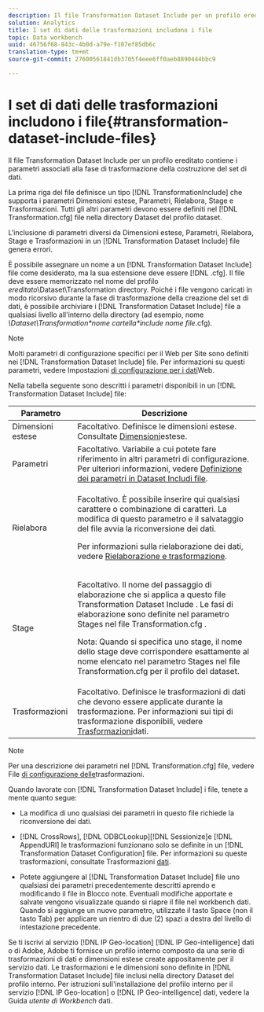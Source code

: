 ```yaml
---
description: Il file Transformation Dataset Include per un profilo ereditato contiene i parametri associati alla fase di trasformazione della costruzione del set di dati.
solution: Analytics
title: I set di dati delle trasformazioni includono i file
topic: Data workbench
uuid: 46756f68-843c-4b0d-a79e-f107ef85db6c
translation-type: tm+mt
source-git-commit: 27600561841db3705f4eee6ff0aeb8890444bbc9

---
```



# I set di dati delle trasformazioni includono i file{#transformation-dataset-include-files}

Il file Transformation Dataset Include per un profilo ereditato contiene i parametri associati alla fase di trasformazione della costruzione del set di dati.

La prima riga del file definisce un tipo [!DNL TransformationInclude] che supporta i parametri Dimensioni estese, Parametri, Rielabora, Stage e Trasformazioni. Tutti gli altri parametri devono essere definiti nel [!DNL Transformation.cfg] file nella directory Dataset del profilo dataset.

L&#39;inclusione di parametri diversi da Dimensioni estese, Parametri, Rielabora, Stage e Trasformazioni in un [!DNL Transformation Dataset Include] file genera errori.

È possibile assegnare un nome a un [!DNL Transformation Dataset Include] file come desiderato, ma la sua estensione deve essere [!DNL .cfg]. Il file deve essere memorizzato nel nome del profilo *ereditato*\Dataset\Transformation directory. Poiché i file vengono caricati in modo ricorsivo durante la fase di trasformazione della creazione del set di dati, è possibile archiviare i [!DNL Transformation Dataset Include] file a qualsiasi livello all&#39;interno della directory (ad esempio, nome **\Dataset\Transformation\*nome cartella*\*include nome file*.cfg).

>[!NOTE]
>
>Molti parametri di configurazione specifici per il Web per Site sono definiti nei [!DNL Transformation Dataset Include] file. Per informazioni su questi parametri, vedere Impostazioni [di configurazione per i dati](../../../../home/c-dataset-const-proc/c-config-web-data/c-config-web-data.md#concept-9a306b65483a484bb3f6f3c1d7e77519)Web.

Nella tabella seguente sono descritti i parametri disponibili in un [!DNL Transformation Dataset Include] file:

<table id="table_7BD343888D9145BCBA889B531A4D18F8"> 
 <thead> 
  <tr> 
   <th colname="col1" class="entry"> Parametro </th> 
   <th colname="col2" class="entry"> Descrizione </th> 
  </tr> 
 </thead>
 <tbody> 
  <tr> 
   <td colname="col1"> Dimensioni estese </td> 
   <td colname="col2"> Facoltativo. Definisce le dimensioni estese. Consultate <a href="../../../../home/c-dataset-const-proc/c-ex-dim/c-abt-ex-dim.md"> Dimensioni</a>estese. </td> 
  </tr> 
  <tr> 
   <td colname="col1"> Parametri </td> 
   <td colname="col2"> Facoltativo. Variabile a cui potete fare riferimento in altri parametri di configurazione. Per ulteriori informazioni, vedere <a href="../../../../home/c-dataset-const-proc/c-dataset-inc-files/c-def-param-dataset-inc-files/c-def-param-dataset-inc-files.md#concept-5ad06acc8dc44bf2a99643fafdd56b50"> Definizione dei parametri in Dataset Includi file</a>. </td> 
  </tr> 
  <tr> 
   <td colname="col1"> Rielabora </td> 
   <td colname="col2"> <p>Facoltativo. È possibile inserire qui qualsiasi carattere o combinazione di caratteri. La modifica di questo parametro e il salvataggio del file avvia la riconversione dei dati. </p> <p> Per informazioni sulla rielaborazione dei dati, vedere <a href="../../../../home/c-dataset-const-proc/c-reproc-retrans/c-unst-reproc-retrans.md"> Rielaborazione e trasformazione</a>. </p> </td> 
  </tr> 
  <tr> 
   <td colname="col1"> Stage </td> 
   <td colname="col2"> <p>Facoltativo. Il nome del passaggio di elaborazione che si applica a questo file <span class="wintitle"> Transformation Dataset Include</span> . Le fasi di elaborazione sono definite nel parametro Stages nel file <span class="filepath"> Transformation.cfg</span> . </p> <p> <p>Nota: Quando si specifica uno stage, il nome dello stage deve corrispondere esattamente al nome elencato nel parametro Stages nel file <span class="filepath"> Transformation.cfg</span> per il profilo del dataset. </p> </p> </td> 
  </tr> 
  <tr> 
   <td colname="col1"> Trasformazioni </td> 
   <td colname="col2"> Facoltativo. Definisce le trasformazioni di dati che devono essere applicate durante la trasformazione. Per informazioni sui tipi di trasformazione disponibili, vedere <a href="../../../../home/c-dataset-const-proc/c-data-trans/c-abt-transf.md"> Trasformazioni</a>dati. </td> 
  </tr> 
 </tbody> 
</table>

>[!NOTE]
>
>Per una descrizione dei parametri nel [!DNL Transformation.cfg] file, vedere File [di configurazione delle](../../../../home/c-dataset-const-proc/c-trans-config-file/c-abt-trans-config-file.md)trasformazioni.

Quando lavorate con [!DNL Transformation Dataset Include] i file, tenete a mente quanto segue:

* La modifica di uno qualsiasi dei parametri in questo file richiede la riconversione dei dati.
* [!DNL CrossRows], [!DNL ODBCLookup][!DNL Sessionize]e [!DNL AppendURI] le trasformazioni funzionano solo se definite in un [!DNL Transformation Dataset Configuration] file. Per informazioni su queste trasformazioni, consultate Trasformazioni [dati](../../../../home/c-dataset-const-proc/c-data-trans/c-abt-transf.md).

* Potete aggiungere al [!DNL Transformation Dataset Include] file uno qualsiasi dei parametri precedentemente descritti aprendo e modificando il file in Blocco note. Eventuali modifiche apportate e salvate vengono visualizzate quando si riapre il file nel workbench dati. Quando si aggiunge un nuovo parametro, utilizzate il tasto Space (non il tasto Tab) per applicare un rientro di due (2) spazi a destra del livello di intestazione precedente.

Se ti iscrivi al servizio [!DNL IP Geo-location] [!DNL IP Geo-intelligence] dati o di Adobe, Adobe ti fornisce un profilo interno composto da una serie di trasformazioni di dati e dimensioni estese create appositamente per il servizio dati. Le trasformazioni e le dimensioni sono definite in [!DNL Transformation Dataset Include] file inclusi nella directory Dataset del profilo interno. Per istruzioni sull&#39;installazione del profilo interno per il servizio [!DNL IP Geo-location] o [!DNL IP Geo-intelligence] dati, vedere la Guida *utente di Workbench* dati.
